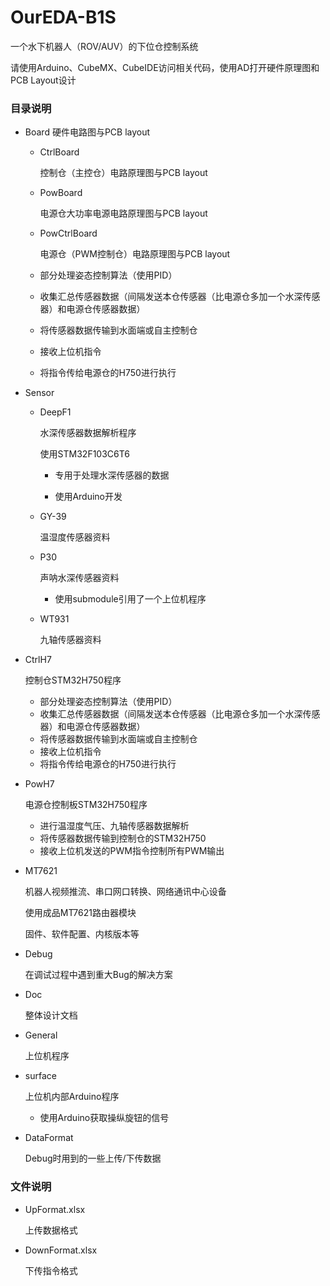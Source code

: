 # OurEDA-B1S

一个水下机器人（ROV/AUV）的下位仓控制系统

请使用Arduino、CubeMX、CubeIDE访问相关代码，使用AD打开硬件原理图和PCB Layout设计

### 目录说明

* Board 硬件电路图与PCB layout

  * CtrlBoard

    控制仓（主控仓）电路原理图与PCB layout

  * PowBoard

    电源仓大功率电源电路原理图与PCB layout

  * PowCtrlBoard

    电源仓（PWM控制仓）电路原理图与PCB layout

  * 部分处理姿态控制算法（使用PID）

  * 收集汇总传感器数据（间隔发送本仓传感器（比电源仓多加一个水深传感器）和电源仓传感器数据）

  * 将传感器数据传输到水面端或自主控制仓

  * 接收上位机指令

  * 将指令传给电源仓的H750进行执行

* Sensor

    * DeepF1

        水深传感器数据解析程序

        使用STM32F103C6T6

        * 专用于处理水深传感器的数据

        * 使用Arduino开发

    * GY-39

        温湿度传感器资料

    * P30

        声呐水深传感器资料

        * 使用submodule引用了一个上位机程序

    * WT931

        九轴传感器资料

* CtrlH7

  控制仓STM32H750程序

  * 部分处理姿态控制算法（使用PID）
  * 收集汇总传感器数据（间隔发送本仓传感器（比电源仓多加一个水深传感器）和电源仓传感器数据）
  * 将传感器数据传输到水面端或自主控制仓
  * 接收上位机指令
  * 将指令传给电源仓的H750进行执行

* PowH7

  电源仓控制板STM32H750程序

  * 进行温湿度气压、九轴传感器数据解析
  * 将传感器数据传输到控制仓的STM32H750
  * 接收上位机发送的PWM指令控制所有PWM输出

* MT7621

  机器人视频推流、串口网口转换、网络通讯中心设备

  使用成品MT7621路由器模块

  固件、软件配置、内核版本等

* Debug

  在调试过程中遇到重大Bug的解决方案

* Doc

  整体设计文档

* General

  上位机程序

* surface

  上位机内部Arduino程序

  * 使用Arduino获取操纵旋钮的信号

* DataFormat

  Debug时用到的一些上传/下传数据

### 文件说明

* UpFormat.xlsx

  上传数据格式

* DownFormat.xlsx

  下传指令格式

